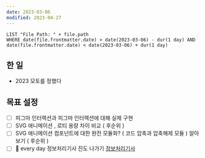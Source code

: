 ```yaml
---
date: 2023-03-06
modified: 2023-04-27
---
```


```dataview
LIST "File Path: " + file.path
WHERE date(file.frontmatter.date) > date(2023-03-06) - dur(1 day) AND date(file.frontmatter.date) < date(2023-03-06) + dur(1 day)
```

## 한 일

- 2023 모토를 정했다

## 목표 설정

- [ ] 피그마 인터렉션과 피그마 인터렉션에 대해 실제 구현
- [ ] SVG 애니메이션 , 로티 용량 차이 비교 ( 후순위 )
- [ ] SVG 애니메이션 컴포넌트에 대한 완전 모듈화? ( 코드 압축과 압축해제 모듈 ) 알아보기 ( 후순위 )
- [ ] 🔁 every day 정보처리기사 진도 나가기 [정보처리기사](obsidian://open?vault=%EC%A0%95%EB%B3%B4%EC%B2%98%EB%A6%AC%EA%B8%B0%EC%82%AC-%EC%98%B5%EC%8B%9C%EB%94%94%EC%96%B8&file=daily-notes%2Fdaily-notes)
